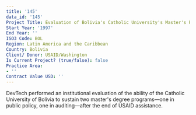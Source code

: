 ```yaml
---
title: '145'
data_id: '145'
Project Title: Evaluation of Bolivia's Catholic University's Master's Program
Start Year: '1997'
End Year: ''
ISO3 Code: BOL
Region: Latin America and the Caribbean
Country: Bolivia
Client/ Donor: USAID/Washington
Is Current Project? (true/false): false
Practice Area:
- ''
Contract Value USD: ''
---
```


DevTech performed an institutional evaluation of the ability of the Catholic University of Bolivia to sustain two master's degree programs—one in public policy, one in auditing—after the end of USAID assistance.